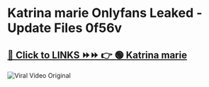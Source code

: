 
 # Katrina marie Onlyfans Leaked - Update Files 0f56v

## <h2><a href="https://clipsfans.com/Katrina_marie&ref=git">🔗 Click to LINKS ⏩⏩ 👉 🟢 Katrina marie </a></h2>

<a href="https://clipsfans.com/Katrina_marie&ref=git" rel="nofollow" data-target="animated-image.originalLink"><img src="https://i.ibb.co.com/xMMVF88/686577567.gif" alt="Viral Video Original" style="max-width: 100%; display: inline-block;" data-target="animated-image.originalImage"></a>

